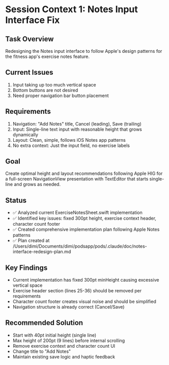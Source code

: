 # Session Context 1: Notes Input Interface Fix

## Task Overview
Redesigning the Notes input interface to follow Apple's design patterns for the fitness app's exercise notes feature.

## Current Issues
1. Input taking up too much vertical space
2. Bottom buttons are not desired
3. Need proper navigation bar button placement

## Requirements
1. Navigation: "Add Notes" title, Cancel (leading), Save (trailing)
2. Input: Single-line text input with reasonable height that grows dynamically
3. Layout: Clean, simple, follows iOS Notes app patterns
4. No extra context: Just the input field, no exercise labels

## Goal
Create optimal height and layout recommendations following Apple HIG for a full-screen NavigationView presentation with TextEditor that starts single-line and grows as needed.

## Status
- ✅ Analyzed current ExerciseNotesSheet.swift implementation
- ✅ Identified key issues: fixed 300pt height, exercise context header, character count footer
- ✅ Created comprehensive implementation plan following Apple Notes patterns
- ✅ Plan created at /Users/dimi/Documents/dimi/podsapp/pods/.claude/doc/notes-interface-redesign-plan.md

## Key Findings
- Current implementation has fixed 300pt minHeight causing excessive vertical space
- Exercise header section (lines 25-36) should be removed per requirements
- Character count footer creates visual noise and should be simplified
- Navigation structure is already correct (Cancel/Save)

## Recommended Solution
- Start with 40pt initial height (single line)
- Max height of 200pt (9 lines) before internal scrolling  
- Remove exercise context and character count UI
- Change title to "Add Notes"
- Maintain existing save logic and haptic feedback
